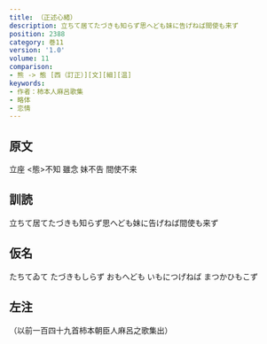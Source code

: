 ```yaml
---
title: （正述心緒）
description: 立ちて居てたづきも知らず思へども妹に告げねば間使も来ず
position: 2388
category: 巻11
version: '1.0'
volume: 11
comparison:
- 熊 -> 態 [西（訂正）][文][細][温]
keywords:
- 作者：柿本人麻呂歌集
- 略体
- 恋情
---
```


## 原文

立座 <態>不知 雖念 妹不告 間使不来

## 訓読

立ちて居てたづきも知らず思へども妹に告げねば間使も来ず

## 仮名

たちてゐて たづきもしらず おもへども いもにつげねば まつかひもこず

## 左注

（以前一百四十九首柿本朝臣人麻呂之歌集出）
